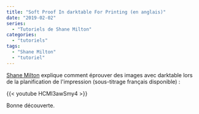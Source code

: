 ```yaml
---
title: "Soft Proof In darktable For Printing (en anglais)"
date: "2019-02-02"
series:
  - "Tutoriels de Shane Milton"
categories: 
  - "tutoriels"
tags: 
  - "Shane Milton"
  - "tutoriel"
---
```


[Shane Milton](https://www.youtube.com/channel/UC9Xdl6CglNwxCZqvwKuE9TA) explique comment éprouver des images avec darktable lors de la planification de l'impression (sous-titrage français disponible) : 

{{< youtube HCMI3awSmy4 >}}

Bonne découverte.
